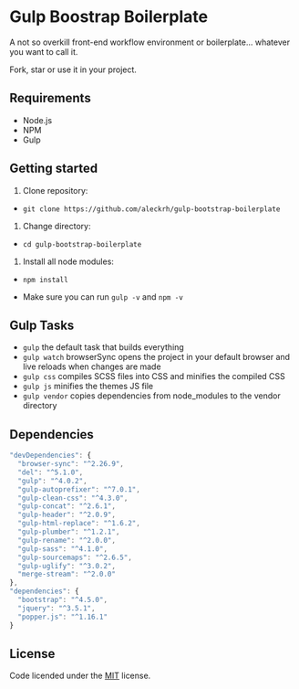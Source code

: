 # Gulp Boostrap Boilerplate

A not so overkill front-end workflow environment or boilerplate... whatever you want to call it.

Fork, star or use it in your project.

## Requirements

- Node.js
- NPM
- Gulp

## Getting started

1. Clone repository:

- `git clone https://github.com/aleckrh/gulp-bootstrap-boilerplate`

1. Change directory:

- `cd gulp-bootstrap-boilerplate`

1. Install all node modules:

- `npm install`

- Make sure you can run `gulp -v` and `npm -v`

## Gulp Tasks

- `gulp` the default task that builds everything
- `gulp watch` browserSync opens the project in your default browser and live reloads when changes are made
- `gulp css` compiles SCSS files into CSS and minifies the compiled CSS
- `gulp js` minifies the themes JS file
- `gulp vendor` copies dependencies from node_modules to the vendor directory

## Dependencies

```js
"devDependencies": {
  "browser-sync": "^2.26.9",
  "del": "^5.1.0",
  "gulp": "^4.0.2",
  "gulp-autoprefixer": "^7.0.1",
  "gulp-clean-css": "^4.3.0",
  "gulp-concat": "^2.6.1",
  "gulp-header": "^2.0.9",
  "gulp-html-replace": "^1.6.2",
  "gulp-plumber": "^1.2.1",
  "gulp-rename": "^2.0.0",
  "gulp-sass": "^4.1.0",
  "gulp-sourcemaps": "^2.6.5",
  "gulp-uglify": "^3.0.2",
  "merge-stream": "^2.0.0"
},
"dependencies": {
  "bootstrap": "^4.5.0",
  "jquery": "^3.5.1",
  "popper.js": "^1.16.1"
}
```

## License

Code licended under the [MIT](LICENSE) license.
